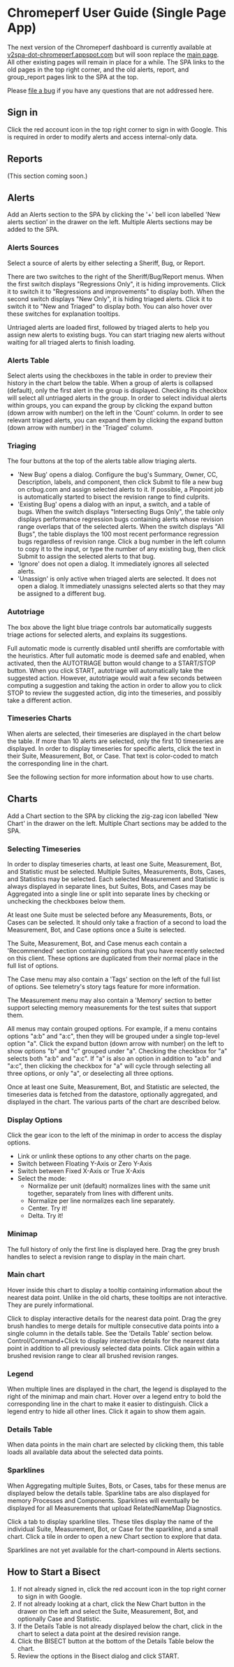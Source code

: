 # Chromeperf User Guide (Single Page App)

The next version of the Chromeperf dashboard is currently available at
[v2spa-dot-chromeperf.appspot.com](https://v2spa-dot-chromeperf.appspot.com) but
will soon replace the [main page](https://chromeperf.appspot.com).
All other existing pages will remain in place for a while. The SPA links to the
old pages in the top right corner, and the old alerts, report, and group_report
pages link to the SPA at the top.

Please [file a bug](https://bugs.chromium.org/p/chromium/issues/entry?description=Question+for+the+user+guide:%A0&components=Speed%3EDashboard&labels=chromeperf2)
if you have any questions that are not addressed here.

## Sign in

Click the red account icon in the top right corner to sign in with Google.
This is required in order to modify alerts and access internal-only data.

## Reports

(This section coming soon.)

## Alerts

Add an Alerts section to the SPA by clicking the '+' bell icon labelled 'New
alerts section' in the drawer on the left. Multiple Alerts sections may be
added to the SPA.

### Alerts Sources

Select a source of alerts by either selecting a Sheriff, Bug, or Report.

There are two switches to the right of the Sheriff/Bug/Report menus.
When the first switch displays "Regressions Only", it is hiding
improvements. Click it to switch it to "Regressions and improvements" to display
both.
When the second switch displays "New Only", it is hiding triaged alerts. Click
it to switch it to "New and Triaged" to display both.
You can also hover over these switches for explanation tooltips.

Untriaged alerts are loaded first, followed by triaged alerts to help you assign
new alerts to existing bugs.
You can start triaging new alerts without waiting for all triaged alerts to
finish loading.

### Alerts Table

Select alerts using the checkboxes in the table in order to preview their
history in the chart below the table. When a group of alerts is collapsed
(default), only the first alert in the group is displayed. Checking its checkbox
will select all untriaged alerts in the group. In order to select individual
alerts within groups, you can expand the group by clicking the expand button
(down arrow with number) on the left in the 'Count' column. In order to see
relevant triaged alerts, you can expand them by clicking the expand button (down
arrow with number) in the 'Triaged' column.

### Triaging

The four buttons at the top of the alerts table allow triaging alerts.
 * 'New Bug' opens a dialog. Configure the bug's Summary, Owner, CC,
   Description, labels, and component, then click Submit to file a new bug on
   crbug.com and assign selected alerts to it. If possible, a Pinpoint job is
   automatically started to bisect the revision range to find culprits.
 * 'Existing Bug' opens a dialog with an input, a switch, and a table of bugs.
   When the switch displays "Intersecting Bugs Only", the table only displays
   performance regression bugs containing alerts whose revision range overlaps
   that of the selected alerts. When the switch displays "All Bugs", the table
   displays the 100 most recent performance regression bugs regardless of
   revision range. Click a bug number in the left column to copy it to the
   input, or type the number of any existing bug, then click Submit to assign
   the selected alerts to that bug.
 * 'Ignore' does not open a dialog. It immediately ignores all selected alerts.
 * 'Unassign' is only active when triaged alerts are selected. It does not open
   a dialog. It immediately unassigns selected alerts so that they may be
   assigned to a different bug.

### Autotriage

The box above the light blue triage controls bar automatically suggests triage
actions for selected alerts, and explains its suggestions.

Full automatic mode is currently disabled until sheriffs are comfortable with
the heuristics.  After full automatic mode is deemed safe and enabled, when
activated, then the AUTOTRIAGE button would change to a START/STOP button.
When you click START, autotriage will automatically take the suggested action.
However, autotriage would wait a few seconds between computing a suggestion and
taking the action in order to allow you to click STOP to review the suggested
action, dig into the timeseries, and possibly take a different action.

### Timeseries Charts

When alerts are selected, their timeseries are displayed in the chart below the
table. If more than 10 alerts are selected, only the first 10 timeseries are
displayed. In order to display timeseries for specific alerts, click the text in
their Suite, Measurement, Bot, or Case. That text is color-coded to match the
corresponding line in the chart.

See the following section for more information about how to use charts.

## Charts

Add a Chart section to the SPA by clicking the zig-zag icon labelled 'New Chart'
in the drawer on the left. Multiple Chart sections may be added to the SPA.

### Selecting Timeseries

In order to display timeseries charts, at least one Suite, Measurement, Bot, and
Statistic must be selected. Multiple Suites, Measurements, Bots, Cases, and
Statistics may be selected. Each selected Measurement and Statistic is always
displayed in separate lines, but Suites, Bots, and Cases may be Aggregated into
a single line or split into separate lines by checking or unchecking the
checkboxes below them.

At least one Suite must be selected before any Measurements, Bots, or Cases can
be selected. It should only take a fraction of a second to load the Measurement,
Bot, and Case options once a Suite is selected.

The Suite, Measurement, Bot, and Case menus each contain a 'Recommended'
section containing options that you have recently selected on this client. These
options are duplicated from their normal place in the full list of options.

The Case menu may also contain a 'Tags' section on the left of the full list of
options. See telemetry's story tags feature for more information.

The Measurement menu may also contain a 'Memory' section to better support
selecting memory measurements for the test suites that support them.

All menus may contain grouped options. For example, if a menu contains options
"a:b" and "a:c", then they will be grouped under a single top-level option "a".
Click the expand button (down arrow with number) on the left to show options "b"
and "c" grouped under "a".
Checking the checkbox for "a" selects both "a:b" and "a:c".
If "a" is also an option in addition to "a:b" and "a:c", then clicking the
checkbox for "a" will cycle through selecting all three options, or only "a", or
deselecting all three options.

Once at least one Suite, Measurement, Bot, and Statistic are selected, the
timeseries data is fetched from the datastore, optionally aggregated, and
displayed in the chart. The various parts of the chart are described below.

### Display Options

Click the gear icon to the left of the minimap in order to access the display
options.

 * Link or unlink these options to any other charts on the page.
 * Switch between Floating Y-Axis or Zero Y-Axis
 * Switch between Fixed X-Axis or True X-Axis
 * Select the mode:
    * Normalize per unit (default) normalizes lines with the same unit together,
      separately from lines with different units.
    * Normalize per line normalizes each line separately.
    * Center. Try it!
    * Delta. Try it!

### Minimap

The full history of only the first line is displayed here. Drag the grey brush
handles to select a revision range to display in the main chart.

### Main chart

Hover inside this chart to display a tooltip containing information about the
nearest data point. Unlike in the old charts, these tooltips are not
interactive. They are purely informational.

Click to display interactive details for the nearest data point.
Drag the grey brush handles to merge details for multiple consecutive data
points into a single column in the details table. See the 'Details Table'
section below.
Control/Command+Click to display interactive details for the nearest data point
in addition to all previously selected data points.
Click again within a brushed revision range to clear all brushed revision
ranges.

### Legend

When multiple lines are displayed in the chart, the legend is displayed to the
right of the minimap and main chart. Hover over a legend entry to bold the
corresponding line in the chart to make it easier to distinguish. Click a legend
entry to hide all other lines. Click it again to show them again.

### Details Table

When data points in the main chart are selected by clicking them, this table
loads all available data about the selected data points.

### Sparklines

When Aggregating multiple Suites, Bots, or Cases, tabs for these menus are
displayed below the details table. Sparkline tabs are also displayed for
memory Processes and Components. Sparklines will eventually be displayed for all
Measurements that upload RelatedNameMap Diagnostics.

Click a tab to display sparkline tiles. These tiles display the name of the
individual Suite, Measurement, Bot, or Case for the sparkline, and a small
chart.
Click a tile in order to open a new Chart section to explore that data.

Sparklines are not yet available for the chart-compound in Alerts sections.

## How to Start a Bisect

1. If not already signed in, click the red account icon in the top right corner
   to sign in with Google.
2. If not already looking at a chart, click the New Chart button in the drawer
   on the left and select the Suite, Measurement, Bot, and optionally Case and
   Statistic.
3. If the Details Table is not already displayed below the chart, click in the
   chart to select a data point at the desired revision range.
4. Click the BISECT button at the bottom of the Details Table below the chart.
5. Review the options in the Bisect dialog and click START.
